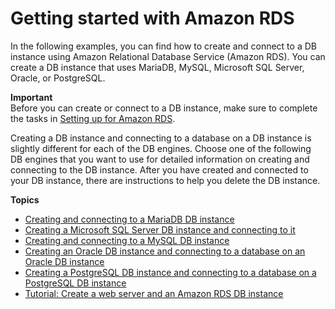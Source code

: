 # Getting started with Amazon RDS<a name="CHAP_GettingStarted"></a>

In the following examples, you can find how to create and connect to a DB instance using Amazon Relational Database Service \(Amazon RDS\)\. You can create a DB instance that uses MariaDB, MySQL, Microsoft SQL Server, Oracle, or PostgreSQL\.

**Important**  
Before you can create or connect to a DB instance, make sure to complete the tasks in [Setting up for Amazon RDS](CHAP_SettingUp.md)\.

Creating a DB instance and connecting to a database on a DB instance is slightly different for each of the DB engines\. Choose one of the following DB engines that you want to use for detailed information on creating and connecting to the DB instance\. After you have created and connected to your DB instance, there are instructions to help you delete the DB instance\.

**Topics**
+ [Creating and connecting to a MariaDB DB instance](CHAP_GettingStarted.CreatingConnecting.MariaDB.md)
+ [Creating a Microsoft SQL Server DB instance and connecting to it](CHAP_GettingStarted.CreatingConnecting.SQLServer.md)
+ [Creating and connecting to a MySQL DB instance](CHAP_GettingStarted.CreatingConnecting.MySQL.md)
+ [Creating an Oracle DB instance and connecting to a database on an Oracle DB instance](CHAP_GettingStarted.CreatingConnecting.Oracle.md)
+ [Creating a PostgreSQL DB instance and connecting to a database on a PostgreSQL DB instance](CHAP_GettingStarted.CreatingConnecting.PostgreSQL.md)
+ [Tutorial: Create a web server and an Amazon RDS DB instance](TUT_WebAppWithRDS.md)